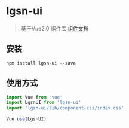 # lgsn-ui
> 基于Vue2.0 组件库
> [组件文档](https://lgsn.github.io/LGSN-UI-docs/index.html)

## 安装
```shell
npm install lgsn-ui --save
```

## 使用方式
``` javascript
import Vue from 'vue'
import LgsnUI from 'lgsn-ui'
import 'lgsn-ui/lib/component-css/index.css'

Vue.use(LgsnUI)

